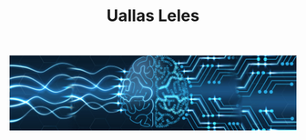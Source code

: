 <div align="center">
    <h1>Uallas Leles</h1>
    <!-- <i>A beautiful portfolio Jekyll theme that works with GitHub Pages.</i> -->
    <br><br>
    <img src="ai-top-banner.jpg">
    <!-- <sub><sup>© 2019 portfolYOU, licensed under the <a href="./LICENSE">MIT License</a>.</sup></sub> -->
</div>
